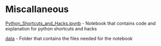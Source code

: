 # Miscallaneous

[Python_Shortcuts_and_Hacks.ipynb](Python_Shortcuts_and_Hacks.ipynb) - Notebook that contains code and explanation for python shortcuts and hacks

[data](data) - Folder that contains the files needed for the notebook
